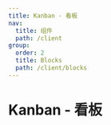 ```yaml
---
title: Kanban - 看板
nav:
  title: 组件
  path: /client
group:
  order: 2
  title: Blocks
  path: /client/blocks
---
```


# Kanban - 看板

